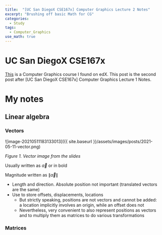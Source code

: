 ```yaml
---
title:  "[UC San DiegoX CSE167x] Computer Graphics Lecture 2 Notes"
excerpt: "Brushing off basic Math for CG"
categories:
  - Study
tags:
  - Computer_Graphics
use_math: true
---
```


# UC San DiegoX CSE167x

[This](https://courses.edx.org/courses/course-v1:UCSDx+CSE167x+4T2015/information/) is a Computer Graphics course I found on edX. This post is the second post after [UC San DiegoX CSE167x] Computer Graphics Lecture 1 Notes.

# My notes

## Linear algebra

### Vectors

![image-20210511183133013]({{ site.baseurl }}/assets/images/posts/2021-05-11-vector.png)

*Figure 1. Vector image from the slides*

Usually written as $\vec{a}$ or in bold

Magnitude written as $\|\vec{a}\|$

- Length and direction. Absolute position not important (translated vectors are the same)
- Use to store offsets, displacements, locations
  - But strictly speaking, positions are not vectors and cannot be added: a location implicitly involves an origin, while an offset does not
  - Nevertheless, very convenient to also represent positions as vectors and to multiply them as matrices to do various transformations

### Matrices

